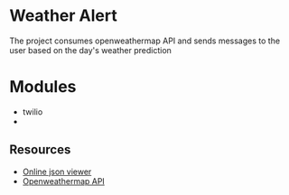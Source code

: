 # Weather Alert
The project consumes openweathermap API and sends messages to the user based on the day's weather prediction

# Modules
* twilio
* 

## Resources
* [Online json viewer](http://jsonviewer.stack.hu/)
* [Openweathermap API](https://openweathermap.org/api/one-call-3)